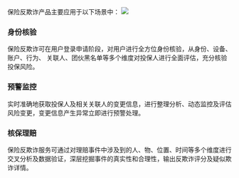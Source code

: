 保险反欺诈产品主要应用于以下场景中：
![](https://main.qcloudimg.com/raw/90196f3823fa61e0025d8508bab0bce9.svg)
### 身份核验
保险反欺诈可在用户登录申请阶段，对用户进行全方位身份核验，从身份、设备、账户、行为、 关联人、团伙黑名单等多个维度对投保人进行全面评估，充分核验投保风险。
### 预警监控
实时准确地获取投保人及相关关联人的变更信息，进行整理分析、动态监控及评估风险变更，变更信息产生异常立即进行预警处理。
### 核保理赔
保险反欺诈服务可通过对理赔事件中涉及到的人、物、位置、时间等多个维度进行交叉分析及数据验证，深层挖掘事件的真实性和合理性，输出反欺诈评分及疑似欺诈详情。
